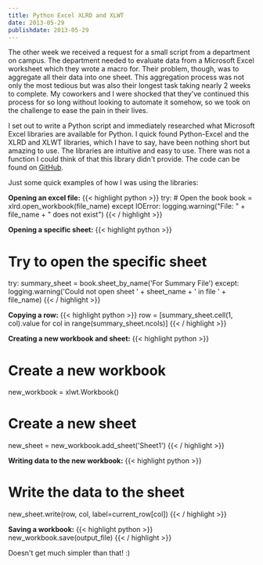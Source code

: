 ```yaml
---
title: Python Excel XLRD and XLWT
date: 2013-05-29
publishdate: 2013-05-29
---
```


The other week we received a request for a small script from a department on campus. The department needed to evaluate data from a Microsoft Excel worksheet which they wrote a macro for. Their problem, though, was to aggregate all their data into one sheet. This aggregation process was not only the most tedious but was also their longest task taking nearly 2 weeks to complete. My coworkers and I were shocked that they've continued this process for so long without looking to automate it somehow, so we took on the challenge to ease the pain in their lives. 

I set out to write a Python script and immediately researched what Microsoft Excel libraries are available for Python. I quick found Python-Excel and the XLRD and XLWT libraries, which I have to say, have been nothing short but amazing to use. The libraries are intuitive and easy to use. There was not a function I could think of that this library didn't provide. The code can be found on [GitHub](https://github.com/barakyo/excel-extractor).

Just some quick examples of how I was using the libraries:

**Opening an excel file:** 
{{< highlight python >}}
try:
    # Open the book
    book = xlrd.open_workbook(file_name)
except IOError:
    logging.warning("File: " + file_name + " does not exist")
{{< / highlight >}}

**Opening a specific sheet:**
{{< highlight python >}}
# Try to open the specific sheet
try:
    summary_sheet = book.sheet_by_name('For Summary File')
except:
    logging.warning('Could not open sheet ' + sheet_name + ' in file ' + file_name)
{{< / highlight >}}

**Copying a row:**
{{< highlight python >}}
row = [summary_sheet.cell(1, col).value for col in range(summary_sheet.ncols)]
{{< / highlight >}}

**Creating a new workbook and sheet:**
{{< highlight python >}}
# Create a new workbook
new_workbook = xlwt.Workbook()
# Create a new sheet
new_sheet = new_workbook.add_sheet('Sheet1')
{{< / highlight >}}

**Writing data to the new workbook:**
{{< highlight python >}}
# Write the data to the sheet
new_sheet.write(row, col, label=current_row[col])
{{< / highlight >}}

**Saving a workbook:**
{{< highlight python >}}
new_workbook.save(output_file)
{{< / highlight >}}

Doesn't get much simpler than that! :)
